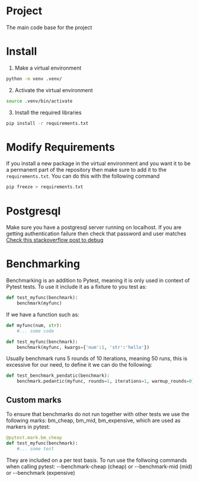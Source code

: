# Project
The main code base for the project

# Install

1. Make a virtual environment
```bash 
python -m venv .venv/
```
2. Activate the virtual environment
```bash
source .venv/bin/activate
```
3. Install the required libraries
```bash
pip install -r requirements.txt
```

# Modify Requirements

If you install a new package in the virtual environment and you want it to be a permanent part of the repository then make sure to add it to the `requirements.txt`.
You can do this with the following command
```bash
pip freeze > requirements.txt
```

# Postgresql
Make sure you have a postgresql server running on localhost.
If you are getting authentication failure then check that password and user matches
[Check this stackoverflow post to debug](https://stackoverflow.com/questions/18664074/getting-error-peer-authentication-failed-for-user-postgres-when-trying-to-ge)

# Benchmarking
Benchmarking is an addition to Pytest, meaning it is only used in context of Pytest tests.
To use it include it as a fixture to you test as:
```python
def test_myfunc(benchmark):
    benchmark(myfunc)
```
If we have a function such as:
```python
def myfunc(num, str):
    #... some code

def test_myfunc(benchmark):
    benchmark(myfunc, kwargs={'num':1, 'str':'hello'})
```
Usually benchmark runs 5 rounds of 10 iterations, meaning 50 runs, this is excessive for our need, to define it we can do the following:
```python
def test_benchmark_pendatic(benchmark):
    benchmark.pedantic(myfunc, rounds=1, iterations=1, warmup_rounds=0)
```
## Custom marks
To ensure that benchmarks do not run together with other tests we use the following marks:
bm_cheap, bm_mid, bm_expensive, which are used as markers in pytest:
```python
@pytest.mark.bm_cheap
def test_myfunc(benchmark):
    #... some test
```
They are included on a per test basis. To run use the follwoing commands when calling pytest:
--benchmark-cheap (cheap) or
--benchmark-mid (mid) or
--benchmark (expensive)